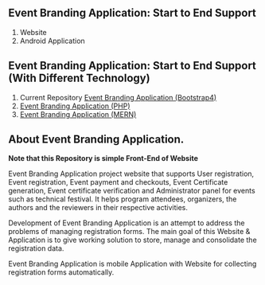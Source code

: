 ## Event Branding Application: Start to End Support

1. Website
2. Android Application

## Event Branding Application: Start to End Support (With Different Technology)

1. Current Repository [Event Branding Application (Bootstrap4)](https://github.com/vrbait1107/BOOTSTRAP_EBA)
2. [Event Branding Application (PHP) ](https://github.com/vrbait1107/EVENT_BRANDING_APPLICATION)
3. [Event Branding Application (MERN)](https://github.com/vrbait1107/MERN_EVENT_BRANDING_APPLICATION)

## About Event Branding Application.

**Note that this Repository is simple Front-End of Website**

Event Branding Application project website that supports User registration, Event registration, Event payment and checkouts, Event Certificate generation, Event certificate verification and Administrator panel for events such as technical festival. It helps program attendees, organizers, the authors and the reviewers in their respective activities.

Development of Event Branding Application is an attempt to address the problems of managing registration forms. The main goal of this Website & Application is to give working solution to store, manage and consolidate the registration data.

Event Branding Application is mobile Application with Website for collecting registration forms automatically.
